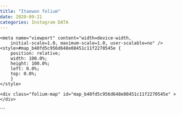```yaml
---
title: "Itaewon folium"
date: 2020-09-21
categories: Instagram DATA
---
```



<head>    
    <meta http-equiv="content-type" content="text/html; charset=UTF-8" />
    <script>L_PREFER_CANVAS=false; L_NO_TOUCH=false; L_DISABLE_3D=false;</script>
    <script src="https://cdn.jsdelivr.net/npm/leaflet@1.4.0/dist/leaflet.js"></script>
    <script src="https://code.jquery.com/jquery-1.12.4.min.js"></script>
    <script src="https://maxcdn.bootstrapcdn.com/bootstrap/3.2.0/js/bootstrap.min.js"></script>
    <script src="https://cdnjs.cloudflare.com/ajax/libs/Leaflet.awesome-markers/2.0.2/leaflet.awesome-markers.js"></script>
    <link rel="stylesheet" href="https://cdn.jsdelivr.net/npm/leaflet@1.4.0/dist/leaflet.css"/>
    <link rel="stylesheet" href="https://maxcdn.bootstrapcdn.com/bootstrap/3.2.0/css/bootstrap.min.css"/>
    <link rel="stylesheet" href="https://maxcdn.bootstrapcdn.com/bootstrap/3.2.0/css/bootstrap-theme.min.css"/>
    <link rel="stylesheet" href="https://maxcdn.bootstrapcdn.com/font-awesome/4.6.3/css/font-awesome.min.css"/>
    <link rel="stylesheet" href="https://cdnjs.cloudflare.com/ajax/libs/Leaflet.awesome-markers/2.0.2/leaflet.awesome-markers.css"/>
    <link rel="stylesheet" href="https://rawcdn.githack.com/python-visualization/folium/master/folium/templates/leaflet.awesome.rotate.css"/>
    <style>html, body {width: 100%;height: 100%;margin: 0;padding: 0;}</style>
    <style>#map {position:absolute;top:0;bottom:0;right:0;left:0;}</style>
    
    <meta name="viewport" content="width=device-width,
        initial-scale=1.0, maximum-scale=1.0, user-scalable=no" />
    <style>#map_b40fd5c956d648e08451c11f2270545e {
        position: relative;
        width: 100.0%;
        height: 100.0%;
        left: 0.0%;
        top: 0.0%;
        }
    </style>
</head>
<body>    
    
    <div class="folium-map" id="map_b40fd5c956d648e08451c11f2270545e" ></div>
</body>
<script>    
    
    
        var bounds = null;
    

    var map_b40fd5c956d648e08451c11f2270545e = L.map(
        'map_b40fd5c956d648e08451c11f2270545e', {
        center: [46.4612007, 8.11187762],
        zoom: 13,
        maxBounds: bounds,
        layers: [],
        worldCopyJump: false,
        crs: L.CRS.EPSG3857,
        zoomControl: true,
        });
L.control.scale().addTo(map_b40fd5c956d648e08451c11f2270545e);

    
    var tile_layer_b8d7eb60aec842489f60f1ce3ec1f831 = L.tileLayer(
        'https://{s}.tile.openstreetmap.org/{z}/{x}/{y}.png',
        {
        "attribution": null,
        "detectRetina": false,
        "maxNativeZoom": 18,
        "maxZoom": 18,
        "minZoom": 0,
        "noWrap": false,
        "opacity": 1,
        "subdomains": "abc",
        "tms": false
}).addTo(map_b40fd5c956d648e08451c11f2270545e);
    var tile_layer_66adf4fddf564d6895d10d6678a28ee3 = L.tileLayer(
        'http://{s}.tile.opentopomap.org/{z}/{x}/{y}.png',
        {
        "attribution": "opentopomap",
        "detectRetina": false,
        "maxNativeZoom": 18,
        "maxZoom": 18,
        "minZoom": 0,
        "noWrap": false,
        "opacity": 1,
        "subdomains": "abc",
        "tms": false
}).addTo(map_b40fd5c956d648e08451c11f2270545e);
    var tile_layer_ec1dd030624d4ae5aaa18b037fcb8163 = L.tileLayer(
        'http://opencache.statkart.no/gatekeeper/gk/gk.open_gmaps?layers=topo2&zoom={z}&x={x}&y={y}',
        {
        "attribution": "Map layer from: kartverket",
        "detectRetina": false,
        "maxNativeZoom": 18,
        "maxZoom": 18,
        "minZoom": 0,
        "noWrap": false,
        "opacity": 1,
        "subdomains": "abc",
        "tms": false
}).addTo(map_b40fd5c956d648e08451c11f2270545e);
    
            var macro_element_85cd602632c44368ad34124f2df74767 = L.tileLayer.wms(
                'https://wms.geonorge.no/skwms1/wms.hoyde-dtm_somlos_helning_grader',
                {
  "attribution": "geonorge.no",
  "fmr": "image/png",
  "format": "image/jpeg",
  "layers": "las_dtm_helning_grader_somlos",
  "opacity": 0.1,
  "styles": "",
  "transparent": false,
  "version": "1.1.1"
}
                ).addTo(map_b40fd5c956d648e08451c11f2270545e);

        
</script>
```
